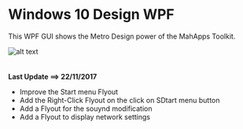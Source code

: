 # Windows 10 Design WPF
This WPF GUI shows the Metro Design power of the MahApps Toolkit.

![alt text](https://3.bp.blogspot.com/-hEArzfknu8c/WhWHlngt69I/AAAAAAAAGyc/TGthWiaQ_SgYgJFzinkGJZqGdsLPQ5aOgCLcBGAs/s1600/win10%2BWPF%2BGIF.gif)
<br><br><br>
<strong>Last Update ==> 22/11/2017</strong>
- Improve the Start menu Flyout
- Add the Right-Click Flyout on the click on SDtart menu button
- Add a Flyout for the souynd modification
- Add a Flyout to display network settings
